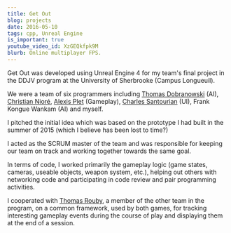 ```yaml
---
title: Get Out
blog: projects
date: 2016-05-10
tags: cpp, Unreal Engine
is_important: true
youtube_video_id: XzGEQkfpk9M
blurb: Online multiplayer FPS.
---
```

Get Out was developed using Unreal Engine 4 for my team's final project in the DDJV program at the University of Sherbrooke (Campus Longueuil).

We were a team of six programmers including [Thomas Dobranowski](https://www.linkedin.com/in/thomasdobra/) (AI), [Christian Nioré](https://www.linkedin.com/in/christian-nioré-250a8094), [Alexis Plet](https://www.linkedin.com/in/alexis-plet-05437a105) (Gameplay), [Charles Santourian](https://www.linkedin.com/in/charles-santourian-745894b1) (UI), Frank Kongue Wankam (AI) and myself.

I pitched the initial idea which was based on the prototype I had built in the summer of 2015 (which I believe has been lost to time?)

I acted as the SCRUM master of the team and was responsible for keeping our team on track and working together towards the same goal.

In terms of code, I worked primarily the gameplay logic (game states, cameras, useable objects, weapon system, etc.), helping out others with networking code and participating in code review and pair programming activities.

I cooperated with [Thomas Rouby](https://www.linkedin.com/in/thomas-rouby-67034690), a member of the other team in the program, on a common framework, used by both games, for tracking interesting gameplay events during the course of play and displaying them at the end of a session.
